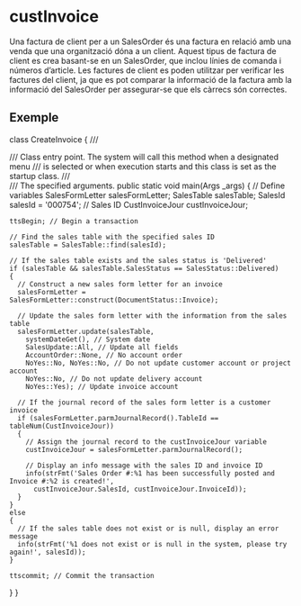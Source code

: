 # custInvoice
Una factura de client per a un SalesOrder és una factura en relació amb una venda que una organització dóna a un client. Aquest tipus 
de factura de client es crea basant-se en un SalesOrder, que inclou línies de comanda i números d’article. Les factures de client es 
poden utilitzar per verificar les factures del client, ja que es pot comparar la informació de la factura amb la informació del 
SalesOrder per assegurar-se que els càrrecs són correctes.

## Exemple
class CreateInvoice
{
  /// <summary>
  /// Class entry point. The system will call this method when a designated menu
  /// is selected or when execution starts and this class is set as the startup class.
  /// </summary>
  /// <param name = "_args">The specified arguments.</param>
  public static void main(Args _args)
  {
    // Define variables
    SalesFormLetter     salesFormLetter;
    SalesTable          salesTable;
    SalesId             salesId = '000754'; // Sales ID
    CustInvoiceJour     custInvoiceJour;

    ttsBegin; // Begin a transaction
    
    // Find the sales table with the specified sales ID
    salesTable = SalesTable::find(salesId);

    // If the sales table exists and the sales status is 'Delivered'
    if (salesTable && salesTable.SalesStatus == SalesStatus::Delivered)
    {
      // Construct a new sales form letter for an invoice
      salesFormLetter = SalesFormLetter::construct(DocumentStatus::Invoice);
      
      // Update the sales form letter with the information from the sales table
      salesFormLetter.update(salesTable, 
        systemDateGet(), // System date
        SalesUpdate::All, // Update all fields
        AccountOrder::None, // No account order
        NoYes::No, NoYes::No, // Do not update customer account or project account
        NoYes::No, // Do not update delivery account
        NoYes::Yes); // Update invoice account

      // If the journal record of the sales form letter is a customer invoice
      if (salesFormLetter.parmJournalRecord().TableId == tableNum(CustInvoiceJour))
      {
        // Assign the journal record to the custInvoiceJour variable
        custInvoiceJour = salesFormLetter.parmJournalRecord();
        
        // Display an info message with the sales ID and invoice ID
        info(strFmt('Sales Order #:%1 has been successfully posted and Invoice #:%2 is created!', 
          custInvoiceJour.SalesId, custInvoiceJour.InvoiceId));
      }
    }
    else
    {
      // If the sales table does not exist or is null, display an error message
      info(strFmt('%1 does not exist or is null in the system, please try again!', salesId));
    }
    
    ttscommit; // Commit the transaction
  }
}

